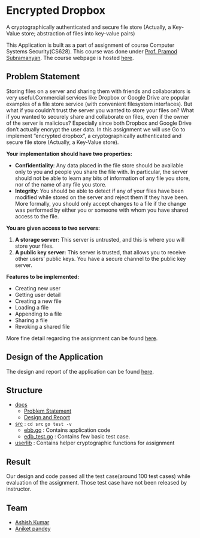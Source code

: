 # Encrypted Dropbox

A cryptographically authenticated and secure file store (Actually, a Key-Value store; abstraction of files into key-value pairs)

This Application is built as a part of assignment of course Computer Systems Security(CS628). This course was done under [Prof. Pramod Subramanyan](https://www.cse.iitk.ac.in/users/spramod). The course webpage is hosted [here](https://web.cse.iitk.ac.in/users/spramod/courses/cs628-2019).

## Problem Statement
Storing files on a server and sharing them with friends and collaborators is very useful.Commercial services like Dropbox or Google Drive are popular examples of a file store service (with convenient filesystem interfaces). But what if you couldn’t trust the server you wanted to store your files on? What if you wanted to securely share and collaborate on files, even if the owner of the server is malicious? Especially since both Dropbox and Google Drive don’t actually encrypt the user data.
In this assignment we will use Go to implement ”encrypted dropbox”, a cryptographically authenticated and secure file store (Actually, a Key-Value store).

**Your implementation should have two properties:**
- **Confidentiality**:
Any data placed in the file store should be available only to you and people you share the file with. In particular, the server should not be able to learn any bits of information of any file you store, nor of the name of any file you store. 
- **Integrity**:
 You should be able to detect if any of your files have been modified while stored on the server and reject them if they have been. More formally, you should only accept changes to a file if the change was performed by either you or someone with whom you have shared access to the file.
  
**You are given access to two servers:**
1. **A storage server:** This server  is untrusted, and this is where you will store your files. 
2. **A public key server:** This server  is trusted, that allows you to receive other users’ public keys. You have a secure channel to the public key server.

**Features to be implemented:**
- Creating new user 
- Getting user detail
- Creating a new file
- Loading a file
- Appending to a file
- Sharing a file
- Revoking a shared file

More fine detail regarding the assignment can be found [here](docs/problemStatement.pdf).


## Design of the Application
The design and report of the application can be found [here](docs/report.pdf).

##  Structure
- [docs](docs)
	- [Problem Statement](docs/problemStatement.pdf)
	- [Design and Report](docs/report.pdf)
- [src](src) : `cd src`  `go test -v`
	- [ebb.go](src/edb.go) : Contains application code
	- [edb_test.go](src/edb_test.go) : Contains few basic test case.
- [userlib](userlib) :  Contains helper cryptographic functions for  assignment

## Result
Our design and code passed all the test case(around 100 test cases) while evaluation of the assignment. Those test case have not been released by instructor. 

## Team
 - [Ashish Kumar](https://github.com/aasis21)
 - [Aniket pandey](https://github.com/aniketp)
